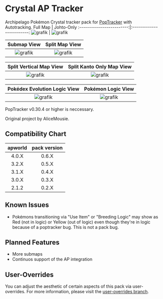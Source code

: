 # Crystal AP Tracker

Archipelago Pokémon Crystal tracker pack for [PopTracker](https://github.com/black-sliver/PopTracker/) with Autotracking.
Full Map             |  Johto-Only
:-------------------------:|:-------------------------:
![grafik](https://github.com/user-attachments/assets/4904cede-b111-4672-beaf-d3d548ae8fad) | ![grafik](https://github.com/user-attachments/assets/002e8dd1-8c78-43e9-a8e3-60a92b6bc205)

Submap View             |  Split Map View
:-------------------------:|:-------------------------:
![grafik](https://github.com/user-attachments/assets/b43d4d5c-5df0-4347-b5a9-7875a64581c8) | ![grafik](https://github.com/user-attachments/assets/b1bdda42-48ca-422b-905e-adaffbf53fb5)

Split Vertical Map View   |  Split Kanto Only Map View
:-------------------------:|:-------------------------:
![grafik](https://github.com/user-attachments/assets/c1de68f0-6d32-4c21-8b60-9827cf1f86f9) | ![grafik](https://github.com/user-attachments/assets/1770e7e7-056a-44df-8fb9-953538954106)

Pokédex Evolution Logic View   |  Pokémon Logic View
:-------------------------:|:-------------------------:
![grafik](https://github.com/user-attachments/assets/ffc78e87-9a30-477b-89fd-df99578f980b) | ![grafik](https://github.com/user-attachments/assets/593e1977-01ed-4f2c-aeae-01c40e5133d2)


PopTracker v0.30.4 or higher is neccessary.

Original project by AliceMousie. 

## Compatibility Chart
apworld | pack version
:-------------------------:|:-------------------------:
4.0.X  | 0.6.X
3.2.X   | 0.5.X
3.1.X   | 0.4.X
3.0.X   | 0.3.X
2.1.2   | 0.2.X

## Known Issues
- Pokémons transitioning via "Use Item" or "Breeding Logic" may show as Red (not in logic) or Yellow (out of logic) even though they're in logic because of a poptracker bug. This is not a pack bug.

## Planned Features
- More submaps
- Continuos support of the AP integration

## User-Overrides
You can adjust the aesthetic of certain aspects of this pack via user-overrides. For more information, please visit the [user-overrides branch](https://github.com/palex00/crystal-ap-tracker/tree/user-overrides).
